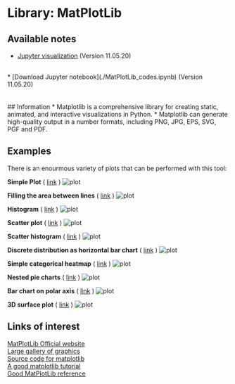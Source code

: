# Library: MatPlotLib

## Available notes
* [Jupyter visualization](./MatPlotLib_codes.html) (Version 11.05.20)
<br>
* [Download Jupyter notebook](./MatPlotLib_codes.ipynb) (Version 11.05.20)
<br><br><br>
## Information
* Matplotlib is a comprehensive library for creating static, animated, and interactive visualizations in Python.
* Matplotlib can generate high-quality output in a number formats, including PNG, JPG, EPS, SVG, PGF and PDF. 

## Examples
There is an enourmous variety of plots that can be performed with this tool:

**Simple Plot**
( [link](https://matplotlib.org/gallery/lines_bars_and_markers/simple_plot.html#sphx-glr-gallery-lines-bars-and-markers-simple-plot-py) )
![plot](https://matplotlib.org/_images/sphx_glr_simple_plot_0011.png)

**Filling the area between lines**
( [link](https://matplotlib.org/gallery/lines_bars_and_markers/fill_between_demo.html#sphx-glr-gallery-lines-bars-and-markers-fill-between-demo-py) )
![plot](https://matplotlib.org/_images/sphx_glr_fill_between_demo_002.png)

**Histogram**
( [link](https://matplotlib.org/gallery/statistics/histogram_features.html#sphx-glr-gallery-statistics-histogram-features-py) )
![plot](https://matplotlib.org/_images/sphx_glr_histogram_features_0011.png)

**Scatter plot**
( [link](https://matplotlib.org/gallery/shapes_and_collections/scatter.html#sphx-glr-gallery-shapes-and-collections-scatter-py) )
![plot](https://matplotlib.org/_images/sphx_glr_scatter_001.png)

**Scatter histogram**
( [link](https://matplotlib.org/gallery/axes_grid1/scatter_hist_locatable_axes.html#sphx-glr-gallery-axes-grid1-scatter-hist-locatable-axes-py) )
![plot](https://matplotlib.org/_images/sphx_glr_scatter_hist_locatable_axes_001.png)

**Discrete distribution as horizontal bar chart**
( [link](https://matplotlib.org/gallery/lines_bars_and_markers/horizontal_barchart_distribution.html#sphx-glr-gallery-lines-bars-and-markers-horizontal-barchart-distribution-py) )
![plot](https://matplotlib.org/_images/sphx_glr_horizontal_barchart_distribution_001.png)

**Simple categorical heatmap**
( [link](https://matplotlib.org/gallery/images_contours_and_fields/image_annotated_heatmap.html#sphx-glr-gallery-images-contours-and-fields-image-annotated-heatmap-py) )
![plot](https://matplotlib.org/_images/sphx_glr_image_annotated_heatmap_002.png)

**Nested pie charts**
( [link](https://matplotlib.org/gallery/pie_and_polar_charts/nested_pie.html#sphx-glr-gallery-pie-and-polar-charts-nested-pie-py) )
![plot](https://matplotlib.org/_images/sphx_glr_nested_pie_001.png)

**Bar chart on polar axis**
( [link](https://matplotlib.org/gallery/pie_and_polar_charts/polar_bar.html#sphx-glr-gallery-pie-and-polar-charts-polar-bar-py) )
![plot](https://matplotlib.org/_images/sphx_glr_polar_bar_001.png)

**3D surface plot**
( [link](https://matplotlib.org/gallery/pyplots/whats_new_99_mplot3d.html#sphx-glr-gallery-pyplots-whats-new-99-mplot3d-py) )
![plot](https://matplotlib.org/_images/sphx_glr_whats_new_99_mplot3d_001.png)



## Links of interest
[MatPlotLib Official website](https://matplotlib.org/)
<br>
[Large gallery of graphics](http://matplotlib.org/gallery.html)
<br>
[Source code for matplotlib](https://github.com/matplotlib/matplotlib)
<br>
[A good matplotlib tutorial](http://www.loria.fr/~rougier/teaching/matplotlib)
<br>
[Good MatPlotLib reference](http://scipy-lectures.org/intro/matplotlib/index.html)
<br>
